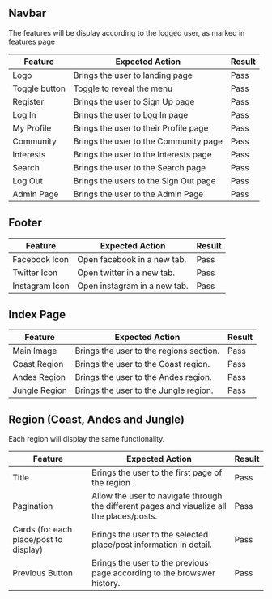 ## Navbar

The features will be display according to the logged user, as marked in [features](/readme_docs/md_files/features.md) page 


| Feature   	| Expected Action   	| Result   	|
|---	|---	|---	|
| Logo    	| Brings the user to landing page   	| Pass   	|
| Toggle button  	| Toggle to reveal the menu   	| Pass  	|
| Register  	| Brings the user to Sign Up page  	| Pass  	|
| Log In  	| Brings the user to Log In page  	| Pass   	|
| My Profile   	| Brings the user to their Profile page  	| Pass  	|
| Community  	| Brings the user to the Community page   	| Pass  	|
| Interests  	| Brings the user to the Interests page   	| Pass  	|
| Search   	| Brings the user to the Search page   	| Pass  	|
| Log Out  	| Brings the users to the Sign Out page  	| Pass   	|
| Admin Page  	| Brings the user to the Admin Page   	| Pass  	|



## Footer

| Feature   	| Expected Action   	| Result   	|
|---	|---	|---	|
| Facebook Icon    	| Open facebook in a new tab.   	| Pass   	|
| Twitter Icon  	| Open twitter in a new tab.	| Pass  	|
| Instagram Icon  	| Open instagram in a new tab.  	| Pass  	|


## Index Page

| Feature   	| Expected Action   	| Result   	|
|---	|---	|---	|
| Main Image    	| Brings the user to the regions section.   	| Pass   	|
| Coast Region  	| Brings the user to the Coast region.  	| Pass  	|
| Andes Region  	| Brings the user to the Andes region.  	| Pass  	|
| Jungle Region  	| Brings the user to the Jungle region.  	| Pass  	|


## Region (Coast, Andes and Jungle)

Each region will display the same functionality.

| Feature   	| Expected Action   	| Result   	|
|---	|---	|---	|
| Title    	| Brings the user to the first page of the region .  	| Pass   	|
| Pagination  	| Allow the user to navigate through the different pages and visualize all the places/posts.  	| Pass  	|
| Cards (for each place/post to display)    	| Brings the user to the selected place/post information in detail.   	| Pass   	|
| Previous Button  	| Brings the user to the previous page according to the browswer history.  	| Pass  	|
